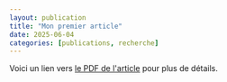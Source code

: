 ```yaml
---
layout: publication
title: "Mon premier article"
date: 2025-06-04
categories: [publications, recherche]
---
```


Voici un lien vers [le PDF de l'article](https://[votre-nom-utilisateur].github.io/files/CORIA_TALN_2025.pdf) pour plus de détails.